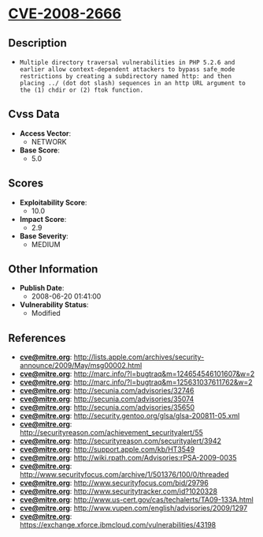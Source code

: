 
# [CVE-2008-2666](https://cve.mitre.org/cgi-bin/cvename.cgi?name=CVE-2008-2666)

## Description

- `Multiple directory traversal vulnerabilities in PHP 5.2.6 and earlier allow context-dependent attackers to bypass safe_mode restrictions by creating a subdirectory named http: and then placing ../ (dot dot slash) sequences in an http URL argument to the (1) chdir or (2) ftok function.`

## Cvss Data

- **Access Vector**:
  - NETWORK
- **Base Score**:
  - 5.0

## Scores

- **Exploitability Score**:
  - 10.0
- **Impact Score**:
  - 2.9
- **Base Severity**:
  - MEDIUM

## Other Information

- **Publish Date**:
  - 2008-06-20 01:41:00
- **Vulnerability Status**:
  - Modified

## References

- **cve@mitre.org**: http://lists.apple.com/archives/security-announce/2009/May/msg00002.html
- **cve@mitre.org**: http://marc.info/?l=bugtraq&m=124654546101607&w=2
- **cve@mitre.org**: http://marc.info/?l=bugtraq&m=125631037611762&w=2
- **cve@mitre.org**: http://secunia.com/advisories/32746
- **cve@mitre.org**: http://secunia.com/advisories/35074
- **cve@mitre.org**: http://secunia.com/advisories/35650
- **cve@mitre.org**: http://security.gentoo.org/glsa/glsa-200811-05.xml
- **cve@mitre.org**: http://securityreason.com/achievement_securityalert/55
- **cve@mitre.org**: http://securityreason.com/securityalert/3942
- **cve@mitre.org**: http://support.apple.com/kb/HT3549
- **cve@mitre.org**: http://wiki.rpath.com/Advisories:rPSA-2009-0035
- **cve@mitre.org**: http://www.securityfocus.com/archive/1/501376/100/0/threaded
- **cve@mitre.org**: http://www.securityfocus.com/bid/29796
- **cve@mitre.org**: http://www.securitytracker.com/id?1020328
- **cve@mitre.org**: http://www.us-cert.gov/cas/techalerts/TA09-133A.html
- **cve@mitre.org**: http://www.vupen.com/english/advisories/2009/1297
- **cve@mitre.org**: https://exchange.xforce.ibmcloud.com/vulnerabilities/43198
